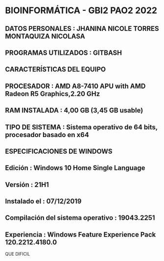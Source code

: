# BIOINFORMÁTICA - GBI2 PAO2 2022

## DATOS PERSONALES : JHANINA NICOLE TORRES MONTAQUIZA NICOLASA
## PROGRAMAS UTILIZADOS : GITBASH
## CARACTERÍSTICAS DEL EQUIPO 
## PROCESADOR : AMD A8-7410 APU with AMD Radeon R5 Graphics,2.20 GHz
## RAM INSTALADA : 4,00 GB (3,45 GB usable)
## TIPO DE SISTEMA : Sistema operativo de 64 bits, procesador basado en x64
## ESPECIFICACIONES DE WINDOWS
## Edición :	Windows 10 Home Single Language
## Versión :	21H1
## Instalado el	: ‎07/‎12/‎2019
## Compilación del sistema operativo	: 19043.2251
## Experiencia	: Windows Feature Experience Pack 120.2212.4180.0

QUE DIFICIL
